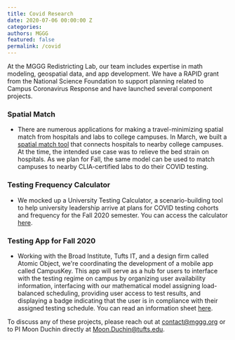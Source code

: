 ```yaml
---
title: Covid Research
date: 2020-07-06 00:00:00 Z
categories:
authors: MGGG
featured: false
permalink: /covid
---
```


At the MGGG Redistricting Lab, our team includes expertise in math modeling, geospatial data, and app development.
We have a RAPID grant from the National Science Foundation to support planning related to Campus Coronavirus Response and have launched several component projects.

### Spatial Match
* There are numerous applications for making a travel-minimizing spatial match from hospitals and labs to college campuses. In March, we built 
a [spatial match tool](https://mggg.org/covid-flows/) that connects hospitals to nearby college campuses. At the time, the intended use case was to relieve the bed strain on hospitals. As we plan for Fall, the same model can be used to match campuses to nearby CLIA-certified labs to do their COVID testing.

### Testing Frequency Calculator
* We mocked up a University Testing Calculator, a scenario-building tool to help university leadership arrive at plans for COVID testing cohorts and frequency for the Fall 2020 semester. You can access the calculator [here](https://mggg.github.io/uni-calculator/).

### Testing App for Fall 2020
* Working with the Broad Institute, Tufts IT, and a design firm called Atomic Object, we're coordinating the development of a mobile app called CampusKey.
This app will serve as a hub for users to interface with the testing regime on campus by organizing user availability information, interfacing with our mathematical model assigning load-balanced scheduling, providing user access to test results, and displaying a badge indicating that the user is in compliance with their assigned testing schedule. You can read an information sheet [here](todo_link_info_sheet_when_it's_ready).

To discuss any of these projects, please reach out at [contact@mggg.org](mailto:contact@mggg.org) or to PI Moon Duchin directly at [Moon.Duchin@tufts.edu](mailto:Moon.Duchin@tufts.edu).